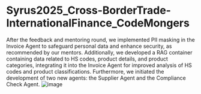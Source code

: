 ﻿# Syrus2025_Cross-BorderTrade-InternationalFinance_CodeMongers
After the feedback and mentoring round, we implemented PII masking in the Invoice Agent to safeguard personal data and enhance security, as recommended by our mentors. Additionally, we developed a RAG container containing data related to HS codes, product details, and product categories, integrating it into the Invoice Agent for improved analysis of HS codes and product classifications. Furthermore, we initiated the development of two new agents: the Supplier Agent and the Compliance Check Agent.
![image](https://github.com/user-attachments/assets/9a73426d-58cf-4f71-9c9b-ab2b47518af9)

